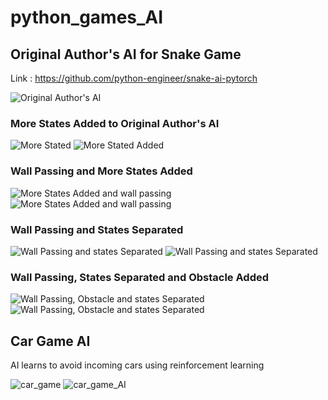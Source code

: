 # python_games_AI
 
## Original Author's AI for Snake Game
Link : https://github.com/python-engineer/snake-ai-pytorch

![Original Author's AI](/Snake_Game/Original_Snake_AI/Original_Snake_AI.png)

### More States Added to Original Author's AI
![More Stated](/Snake_Game/more_states_separated/game.JPG) ![More Stated Added](/Snake_Game/more_states_separated/More_states_separated.png)

### Wall Passing and More States Added
![More States Added and wall passing](/Snake_Game/wall_passing_and_more_states/game.JPG)
![More States Added and wall passing](/Snake_Game/wall_passing_and_more_states/Wall_passing_and_more_states.png)

### Wall Passing and States Separated
![Wall Passing and states Separated](/Snake_Game/wall_passing_and_more_states_separated/game.JPG)
![Wall Passing and states Separated](/Snake_Game/wall_passing_and_more_states_separated/Wall_passing_and_more_states_separated.png)

### Wall Passing, States Separated and Obstacle Added
![Wall Passing, Obstacle and states Separated](/Snake_Game/wall_passing_new_block_and_more_states_separated/game.JPG)
![Wall Passing, Obstacle and states Separated](/Snake_Game/wall_passing_new_block_and_more_states_separated/Wall_passing_obstacle_and_more_states_separated.png)


## Car Game AI

AI learns to avoid incoming cars using reinforcement learning

![car_game](/Car_Game_AI/car_game.JPG)
![car_game_AI](/Car_Game_AI/Car_Game_AI.png)
